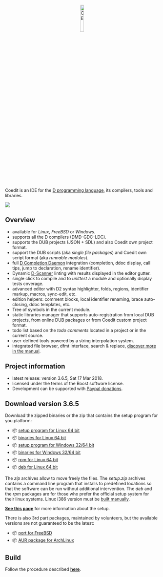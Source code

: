 <p align="center">
  <img src="https://github.com/BBasile/Coedit/raw/master/logo/coedit.png?raw=true" width="15%" height="15%" alt="CE"/>
</p>

Coedit is an IDE for the [D programming language](https://dlang.org), its compilers, tools and libraries.

[![](https://bbasile.github.io/Coedit/img/coedit_kde4_thumb.png)](https://bbasile.github.io/Coedit/img/coedit_kde4.png)

**Overview**
---
- available for _Linux_, _FreeBSD_ or _Windows_.
- supports all the D compilers (DMD-GDC-LDC).
- supports the DUB projects (JSON + SDL) and also Coedit own project format.
- support the DUB scripts (aka _single file packages_) and Coedit own script format (aka _runnable modules_).
- full [D Completion Daemon](https://github.com/dlang-community/DCD) integration (completion, ddoc display, call tips, jump to declaration, rename identifier).
- Dynamic [D-Scanner](https://github.com/dlang-community/D-Scanner) linting with results displayed in the editor gutter.
- single click to compile and to _unittest_ a module and optionally display tests coverage.
- advanced editor with D2 syntax highlighter, folds, regions, identifier markup, macros, sync-edit, etc.
- edition helpers: comment blocks, local identifier renaming, brace auto-closing, ddoc templates, etc.
- Tree of symbols in the current module.
- static libraries manager that supports auto-registration from local DUB projects, from online DUB packages or from Coedit custom project format.
- todo list based on the _todo comments_ located in a project or in the current source.
- user-defined tools powered by a string interpolation system.
- integrated file browser, dfmt interface, search & replace, [discover more in the manual](https://bbasile.github.io/Coedit/).

**Project information**
---

- latest release: version 3.6.5, Sat 17 Mar 2018.
- licensed under the terms of the Boost software license.
- Development can be supported with [Paypal donations](https://www.paypal.com/cgi-bin/webscr?cmd=_s-xclick&hosted_button_id=AQDJVC39PJF7J).

**Download version 3.6.5**
---
Download the zipped binaries or the zip that contains the setup program for you platform:

- :package: [setup program for Linux 64 bit](https://github.com/BBasile/Coedit/releases/download/v3.6.5/coedit.3.6.5.linux64.setup.zip)
- :package: [binaries for Linux 64 bit](https://github.com/BBasile/Coedit/releases/download/v3.6.5/coedit.3.6.5.linux64.zip)
- :package: [setup program for Windows 32/64 bit](https://github.com/BBasile/Coedit/releases/download/v3.6.5/coedit.3.6.5.win32.setup.zip)
- :package: [binaries for Windows 32/64 bit](https://github.com/BBasile/Coedit/releases/download/v3.6.5/coedit.3.6.5.win32.zip)
- :package: [rpm for Linux 64 bit](https://github.com/BBasile/Coedit/releases/download/v3.6.5/coedit-3.6.5-0.x86_64.rpm)
- :package: [deb for Linux 64 bit](https://github.com/BBasile/Coedit/releases/download/v3.6.5/coedit-3.6.5.amd64.deb)

The _zip_ archives allow to move freely the files.
The _setup.zip_ archives contains a command line program that installs to predefined locations so that the software can be run without additional intervention.
The _deb_ and the _rpm_ packages are for those who prefer the official setup system for their linux systems.
Linux i386 version must be [built manually](https://bbasile.github.io/Coedit/build.html).

[**See this page**](https://bbasile.github.io/Coedit/setup.html) for more information about the setup.

There is also 3rd part packages, maintained by volunteers, but the available versions are not guaranteed to be the latest:

- :package: [port for FreeBSD](https://www.freshports.org/editors/coedit/)
- :package: [AUR package for ArchLinux](https://aur.archlinux.org/packages/coedit-bin/)

**Build**
---

Follow the procedure described [**here**](https://bbasile.github.io/Coedit/build.html).
